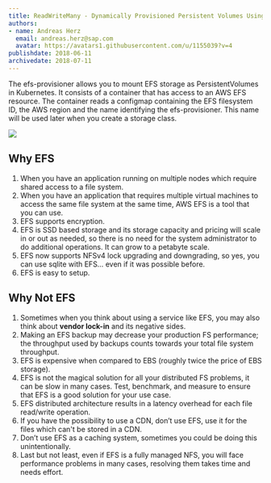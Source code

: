 ```yaml
---
title: ReadWriteMany - Dynamically Provisioned Persistent Volumes Using Amazon EFS
authors: 
- name: Andreas Herz
  email: andreas.herz@sap.com
  avatar: https://avatars1.githubusercontent.com/u/1155039?v=4
publishdate: 2018-06-11
archivedate: 2018-07-11
---
```



The efs-provisioner allows you to mount EFS storage as PersistentVolumes in Kubernetes. It consists of a container that has access to an AWS EFS resource. The container reads a configmap containing the EFS filesystem ID, the AWS region and the name identifying the efs-provisioner. This name will be used later when you create a storage class.

![](./images/blog-aws-efs.png)

## Why EFS

1. When you have an application running on multiple nodes which require shared access to a file system.
1. When you have an application that requires multiple virtual machines to access the same file system at the same time, AWS EFS is a tool that you can use.
1. EFS supports encryption.
1. EFS is SSD based storage and its storage capacity and pricing will scale in or out as needed, so there is no need for the system administrator to do additional operations. It can grow to a petabyte scale.
1. EFS now supports NFSv4 lock upgrading and downgrading, so yes, you can use sqlite with EFS… even if it was possible before.
1. EFS is easy to setup.

## Why Not EFS

1. Sometimes when you think about using a service like EFS, you may also think about **vendor lock-in** and its negative sides.
1. Making an EFS backup may decrease your production FS performance; the throughput used by backups counts towards your total file system throughput.
1. EFS is expensive when compared to EBS (roughly twice the price of EBS storage).
1. EFS is not the magical solution for all your distributed FS problems, it can be slow in many cases. Test, benchmark, and measure to ensure that EFS is a good solution for your use case.
1. EFS distributed architecture results in a latency overhead for each file read/write operation.
1. If you have the possibility to use a CDN, don’t use EFS, use it for the files which can't be stored in a CDN.
1. Don’t use EFS as a caching system, sometimes you could be doing this unintentionally.
1. Last but not least, even if EFS is a fully managed NFS, you will face performance problems in many cases, resolving them takes time and needs effort.
